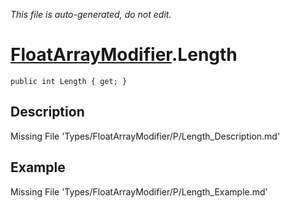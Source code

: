*This file is auto-generated, do not edit.*

# [FloatArrayModifier](Types/FloatArrayModifier.md).Length
`public int Length { get; }`
## Description
Missing File 'Types/FloatArrayModifier/P/Length_Description.md'
## Example
Missing File 'Types/FloatArrayModifier/P/Length_Example.md'
